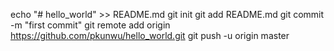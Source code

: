 echo "# hello_world" >> README.md
git init
git add README.md
git commit -m "first commit"
git remote add origin https://github.com/pkunwu/hello_world.git
git push -u origin master
